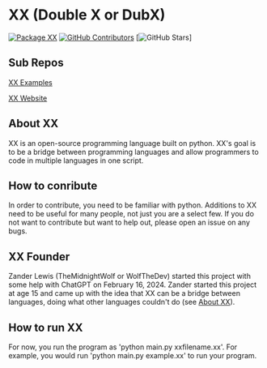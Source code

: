 # XX (Double X or DubX)

[![Package XX](https://github.com/XX-Development/XX/actions/workflows/package-xx.yml/badge.svg?branch=master)](https://github.com/XX-Development/XX/actions/workflows/package-xx.yml)
[![GitHub Contributors](https://img.shields.io/github/contributors/XX-Development/XX?label=Contributors)](https://github.com/XX-Development/XX/graphs/contributors)
[![GitHub Stars](https://img.shields.io/github/stars/XX-Development/XX?label=Stars)]

## Sub Repos
[XX Examples](https://github.com/WolfTheDeveloper/XX-Examples)

[XX Website](https://github.com/WolfTheDeveloper/XXWebsite)

## About XX

XX is an open-source programming language built on python. XX's goal is to be a bridge between programming languages and allow programmers to code in multiple languages in one script.

## How to conribute

In order to contribute, you need to be familiar with python. Additions to XX need to be useful for many people, not just you are a select few. If you do not want to contribute but want to help out, please open an issue on any bugs.

## XX Founder

Zander Lewis (TheMidnightWolf or WolfTheDev) started this project with some help with ChatGPT on February 16, 2024. Zander started this project at age 15 and came up with the idea that XX can be a bridge between languages, doing what other languages couldn't do (see [About XX](https://github.com/WolfTheDeveloper/XX#about-xx)).

## How to run XX

For now, you run the program as 'python main.py xxfilename.xx'. For example, you would run 'python main.py example.xx' to run your program.
